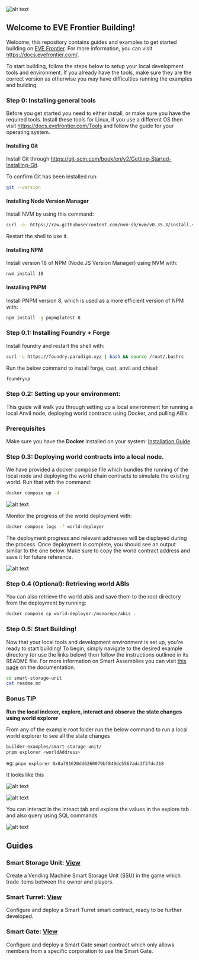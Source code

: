 ![alt text](readme-imgs/evefrontier.png)

## Welcome to EVE Frontier Building!
Welcome, this repository contains guides and examples to get started building on [EVE Frontier](https://evefrontier.com/en). For more information, you can visit https://docs.evefrontier.com/. 

To start building, follow the steps below to setup your local development tools and environment. If you already have the tools, make sure they are the correct version as otherwise you may have difficulties running the examples and building.

### Step 0: Installing general tools
Before you get started you need to either install, or make sure you have the required tools. Install these tools for Linux, if you use a different OS then visit https://docs.evefrontier.com/Tools and follow the guide for your operating system.

#### Installing Git
Install Git through https://git-scm.com/book/en/v2/Getting-Started-Installing-Git. 

To confirm Git has been installed run:
```bash
git --version
```

#### Installing Node Version Manager
Install NVM by using this command:
```bash
curl -o- https://raw.githubusercontent.com/nvm-sh/nvm/v0.35.3/install.sh | bash
```

Restart the shell to use it.

#### Installing NPM
Install version 18 of NPM (Node.JS Version Manager) using NVM with:
```bash
nvm install 18
```

#### Installing PNPM
Install PNPM version 8, which is used as a more efficient version of NPM with:
```bash
npm install -g pnpm@latest-8
```

### Step 0.1: Installing Foundry + Forge
Install foundry and restart the shell with:
```bash
curl -L https://foundry.paradigm.xyz | bash && source /root/.bashrc
```

Run the below command to install forge, cast, anvil and chisel:
```bash
foundryup
```

### Step 0.2: Setting up your environment:
This guide will walk you through setting up a local environment for running a local Anvil node, deploying world contracts using Docker, and pulling ABIs.

### Prerequisites
Make sure you have the **Docker** installed on your system: [Installation Guide](https://docs.docker.com/get-docker/)

### Step 0.3: Deploying world contracts into a local node.
We have provided a docker compose file which bundles the running of the local node and deploying the world chain contracts to simulate the existing world. Run that with the command:
```bash
docker compose up -d
```
![alt text](readme-imgs/docker-success.png)

Monitor the progress of the world deployment with:

```bash
docker compose logs -f world-deployer
```

The deployment progress and relevant addresses will be displayed during the process. Once deployment is complete, you should see an output similar to the one below. Make sure to copy the world contract address and save it for future reference.

![alt text](readme-imgs/docker-deployment.png)


### Step 0.4 (Optional): Retrieving world ABIs
You can also retrieve the world abis and save them to the root directory from the deployment by running:

```bash
docker compose cp world-deployer:/monorepo/abis .
```

### Step 0.5: Start Building!

Now that your local tools and development environment is set up, you're ready to start building! To begin, simply navigate to the desired example directory (or use the links below) then follow the instructions outlined in its README file. For more information on Smart Assemblies you can visit [this page](https://docs.evefrontier.com/SmartAssemblies) on the documentation.

```bash
cd smart-storage-unit
cat readme.md
```

### Bonus TIP
**Run the local indexer, explore, interact and observe the state changes using world explorer**

From any of the example root folder run the below command to run a local world explorer to see all the state changes

```sh
builder-examples/smart-storage-unit/
pnpm explorer <worldAddress>
```

eg: `pnpm explorer 0x8a791620dd6260079bf849dc5567adc3f2fdc318`

It looks like this 

![alt text](readme-imgs/explorer.png)


![alt text](readme-imgs/explorer-view.png)


You can interact in the inteact tab and explore the values in the explore tab and also query using SQL commands

![alt text](readme-imgs/query.png)

## Guides
### Smart Storage Unit: [View](./smart-storage-unit/readme.md)
Create a Vending Machine Smart Storage Unit (SSU) in the game which trade items between the owner and players.

### Smart Turret: [View](./smart-turret/readme.md)
Configure and deploy a Smart Turret smart contract, ready to be further developed.

### Smart Gate: [View](./smart-gate/readme.md)
Configure and deploy a Smart Gate smart contract which only allows members from a specific corporation to use the Smart Gate.
